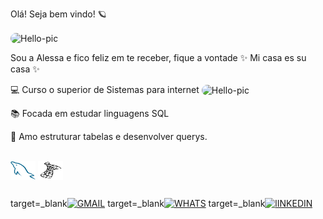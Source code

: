 Olá! Seja bem vindo! 🪐

<img align="center" alt="Hello-pic" height="150" style="border-radius:50px;" src="https://user-images.githubusercontent.com/123611225/216557513-64cbf7da-fb09-43cf-a812-4e587129df72.gif">

Sou a Alessa e fico feliz em te receber, fique a vontade ✨ Mi casa es su casa ✨

💻 Curso o superior de Sistemas para internet <img align="center" alt="Hello-pic" height="20" style="border-radius:50px;" src="https://user-images.githubusercontent.com/123611225/216558039-78e99dfc-fc16-4212-b029-b578ce95cb52.png">

📚 Focada em estudar linguagens SQL

💌 Amo estruturar tabelas e desenvolver querys.

<div style="display: inline_block"><br>
  <img align="center" alt="Rafa-Js" height="30" width="40" src="https://raw.githubusercontent.com/devicons/devicon/master/icons/mysql/mysql-original.svg" />
  <img align="center" alt="Rafa-Ts" height="30" width="40" src="https://raw.githubusercontent.com/devicons/devicon/master/icons/microsoftsqlserver/microsoftsqlserver-plain.svg" />

##

target=_blank[![GMAIL](https://img.shields.io/badge/Gmail-D14836?style=for-the-badge&logo=gmail&logoColor=white)](https://mail.google.com/mail/u/1/)
target=_blank[![WHATS](https://img.shields.io/badge/WhatsApp-25D366?style=for-the-badge&logo=whatsapp&logoColor=white)](https://wa.me/qr/PNVKTZJW5U7RL1)
target=_blank[![lINKEDIN](https://img.shields.io/badge/LinkedIn-0077B5?style=for-the-badge&logo=linkedin&logoColor=white)](https://www.linkedin.com/in/alessakettney/)


          

